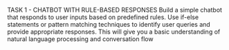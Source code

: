 TASK 1 - CHATBOT WITH RULE-BASED RESPONSES
Build a simple chatbot that responds to user inputs based on
predefined rules. Use if-else statements or pattern matching
techniques to identify user queries and provide appropriate
responses. This will give you a basic understanding of natural
language processing and conversation flow
